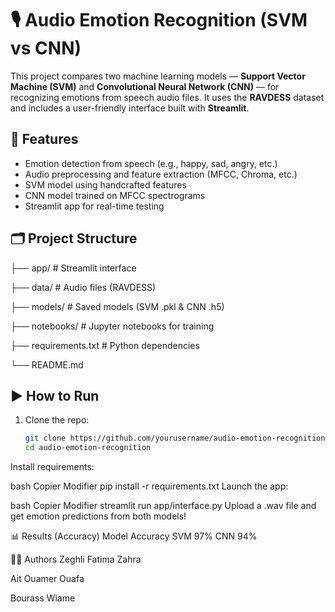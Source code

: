# 🎙️ Audio Emotion Recognition (SVM vs CNN)

This project compares two machine learning models — **Support Vector Machine (SVM)** and **Convolutional Neural Network (CNN)** — for recognizing emotions from speech audio files. It uses the **RAVDESS** dataset and includes a user-friendly interface built with **Streamlit**.

## 📌 Features

- Emotion detection from speech (e.g., happy, sad, angry, etc.)
- Audio preprocessing and feature extraction (MFCC, Chroma, etc.)
- SVM model using handcrafted features
- CNN model trained on MFCC spectrograms
- Streamlit app for real-time testing

## 🗂️ Project Structure

├── app/ # Streamlit interface

├── data/ # Audio files (RAVDESS)

├── models/ # Saved models (SVM .pkl & CNN .h5)

├── notebooks/ # Jupyter notebooks for training

├── requirements.txt # Python dependencies

└── README.md



## ▶️ How to Run

1. Clone the repo:
   ```bash
   git clone https://github.com/yourusername/audio-emotion-recognition.git
   cd audio-emotion-recognition
Install requirements:

bash
Copier
Modifier
pip install -r requirements.txt
Launch the app:

bash
Copier
Modifier
streamlit run app/interface.py
Upload a .wav file and get emotion predictions from both models!

📊 Results (Accuracy)
Model	Accuracy
SVM	97%
CNN	94%

👩‍💻 Authors
Zeghli Fatima Zahra

Ait Ouamer Ouafa

Bourass Wiame
